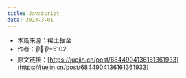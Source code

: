 ```yaml
---
title: JavaScript  
data: 2023-3-01
---
```

- 本篇来源：稀土掘金
- 作者：👂👀👂*5102
- 原文链接：[https://juejin.cn/post/6844904136161361933](https://juejin.cn/post/6844904136161361933)

